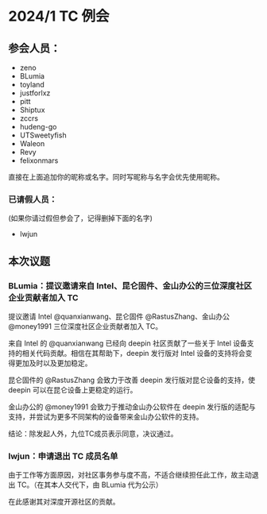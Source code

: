 2024/1 TC 例会
===

## 参会人员：

- zeno
- BLumia
- toyland
- justforlxz
- pitt
- Shiptux
- zccrs
- hudeng-go
- UTSweetyfish
- Waleon
- Revy
- felixonmars

直接在上面追加你的昵称或名字。同时写昵称与名字会优先使用昵称。

### 已请假人员：

(如果你请过假但参会了，记得删掉下面的名字)

- lwjun

## 本次议题

### BLumia：提议邀请来自 Intel、昆仑固件、金山办公的三位深度社区企业贡献者加入 TC

提议邀请 Intel @quanxianwang、昆仑固件 @RastusZhang、金山办公 @money1991 三位深度社区企业贡献者加入 TC。

来自 Intel 的 @quanxianwang 已经向 deepin 社区贡献了一些关于 Intel
设备支持的相关代码贡献。相信在其帮助下，deepin 发行版对 Intel 设备的支持将会变得更加及时以及更加稳定。

昆仑固件的 @RastusZhang 会致力于改善 deepin 发行版对昆仑设备的支持，使 deepin 可以在昆仑设备上更稳定的运行。

金山办公的 @money1991 会致力于推动金山办公软件在 deepin 发行版的适配与支持，并尝试为更多不同架构的设备带来金山办公软件的支持。

结论：除发起人外，九位TC成员表示同意，决议通过。

### lwjun：申请退出 TC 成员名单

由于工作等方面原因，对社区事务参与度不高，不适合继续担任此工作，故主动退出 TC。（在其本人交代下，由 BLumia 代为公示）

在此感谢其对深度开源社区的贡献。
